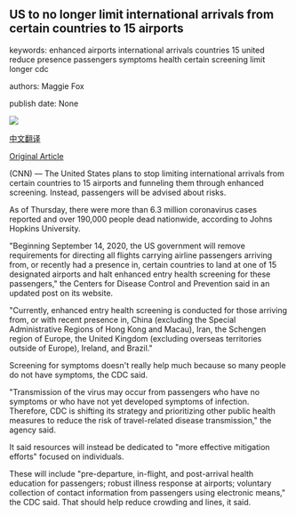 ## US to no longer limit international arrivals from certain countries to 15 airports

keywords: enhanced airports international arrivals countries 15 united reduce presence passengers symptoms health certain screening limit longer cdc

authors: Maggie Fox

publish date: None

![](https://cdn.cnn.com/cnnnext/dam/assets/200908095756-us-airport-0902-super-tease.jpg)

[中文翻译](US%20to%20no%20longer%20limit%20international%20arrivals%20from%20certain%20countries%20to%2015%20airports_zh.md)

[Original Article](https://edition.cnn.com/travel/article/coronavirus-international-limits/index.html)

(CNN) — The United States plans to stop limiting international arrivals from certain countries to 15 airports and funneling them through enhanced screening. Instead, passengers will be advised about risks.

As of Thursday, there were more than 6.3 million coronavirus cases reported and over 190,000 people dead nationwide, according to Johns Hopkins University.

"Beginning September 14, 2020, the US government will remove requirements for directing all flights carrying airline passengers arriving from, or recently had a presence in, certain countries to land at one of 15 designated airports and halt enhanced entry health screening for these passengers," the Centers for Disease Control and Prevention said in an updated post on its website.

"Currently, enhanced entry health screening is conducted for those arriving from, or with recent presence in, China (excluding the Special Administrative Regions of Hong Kong and Macau), Iran, the Schengen region of Europe, the United Kingdom (excluding overseas territories outside of Europe), Ireland, and Brazil."

Screening for symptoms doesn't really help much because so many people do not have symptoms, the CDC said.

"Transmission of the virus may occur from passengers who have no symptoms or who have not yet developed symptoms of infection. Therefore, CDC is shifting its strategy and prioritizing other public health measures to reduce the risk of travel-related disease transmission," the agency said.

It said resources will instead be dedicated to "more effective mitigation efforts" focused on individuals.

These will include "pre-departure, in-flight, and post-arrival health education for passengers; robust illness response at airports; voluntary collection of contact information from passengers using electronic means," the CDC said. That should help reduce crowding and lines, it said.